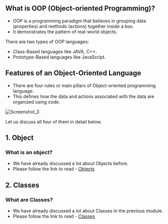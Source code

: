 ## What is OOP (Object-oriented Programming)?
- OOP is a programming paradigm that believes in grouping data (properties) and methods (actions) together inside a box. 
- It demonstrates the pattern of real-world objects.

There are two types of OOP languages:
- Class-Based languages like JAVA, C++.
- Prototype-Based languages like JavaScript.

## Features of an Object-Oriented Language
- There are four rules or main pillars of Object-oriented programming language. 
- This defines how the data and actions associated with the data are organized using code.

![Screenshot_3](https://user-images.githubusercontent.com/100460788/235344549-0732fa26-b173-41b4-a8c9-1261939cb8bb.png)

Let us discuss all four of them in detail below.

## 1. Object
### What is an object?
- We have already discussed a lot about Objects before.
- Please follow the link to read - [Objects](https://github.com/piyush-agrawal6/Javascript-Interview-Questions/tree/master/f-Objects)

## 2. Classes
### What are Classes?
- We have already discussed a lot about Classes in the previous module.
- Please follow the link to read - [Classes](https://github.com/piyush-agrawal6/Javascript-Interview-Questions/tree/master/g-Classes)
